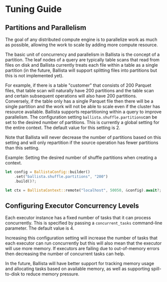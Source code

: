 <!---
  Licensed to the Apache Software Foundation (ASF) under one
  or more contributor license agreements.  See the NOTICE file
  distributed with this work for additional information
  regarding copyright ownership.  The ASF licenses this file
  to you under the Apache License, Version 2.0 (the
  "License"); you may not use this file except in compliance
  with the License.  You may obtain a copy of the License at

    http://www.apache.org/licenses/LICENSE-2.0

  Unless required by applicable law or agreed to in writing,
  software distributed under the License is distributed on an
  "AS IS" BASIS, WITHOUT WARRANTIES OR CONDITIONS OF ANY
  KIND, either express or implied.  See the License for the
  specific language governing permissions and limitations
  under the License.
-->

# Tuning Guide

## Partitions and Parallelism

The goal of any distributed compute engine is to parallelize work as much as possible, allowing the work to scale 
by adding more compute resource.

The basic unit of concurrency and parallelism in Ballista is the concept of a partition. The leaf nodes of a query 
are typically table scans that read from files on disk and Ballista currently treats each file within a table as a 
single partition (in the future, Ballista will support splitting files into partitions but this is not implemented yet). 

For example, if there is a table "customer" that consists of 200 Parquet files, that table scan will naturally have 
200 partitions and the table scan and certain subsequent operations will also have 200 partitions. Conversely, if the 
table only has a single Parquet file then there will be a single partition and the work will not be able to scale even 
if the cluster has resource available. Ballista supports repartitioning within a query to improve parallelism. 
The configuration setting `ballista.shuffle.partitions`can be set to the desired number of partitions. This is 
currently a global setting for the entire context. The default value for this setting is 2.

Note that Ballista will never decrease the number of partitions based on this setting and will only repartition if 
the source operation has fewer partitions than this setting.   

Example: Setting the desired number of shuffle partitions when creating a context.

```rust
let config = BallistaConfig::builder()
    .set("ballista.shuffle.partitions", "200")
    .build()?;

let ctx = BallistaContext::remote("localhost", 50050, &config).await?;
```

## Configuring Executor Concurrency Levels

Each executor instance has a fixed number of tasks that it can process concurrently. This is specified by passing a
`concurrent_tasks` command-line parameter. The default value is 4.

Increasing this configuration setting will increase the number of tasks that each executor can run concurrently but 
this will also mean that the executor will use more memory. If executors are failing due to out-of-memory errors then 
decreasing the number of concurrent tasks can help.

In the future, Ballista will have better support for tracking memory usage and allocating tasks based on available 
memory, as well as supporting spill-to-disk to reduce memory pressure.







